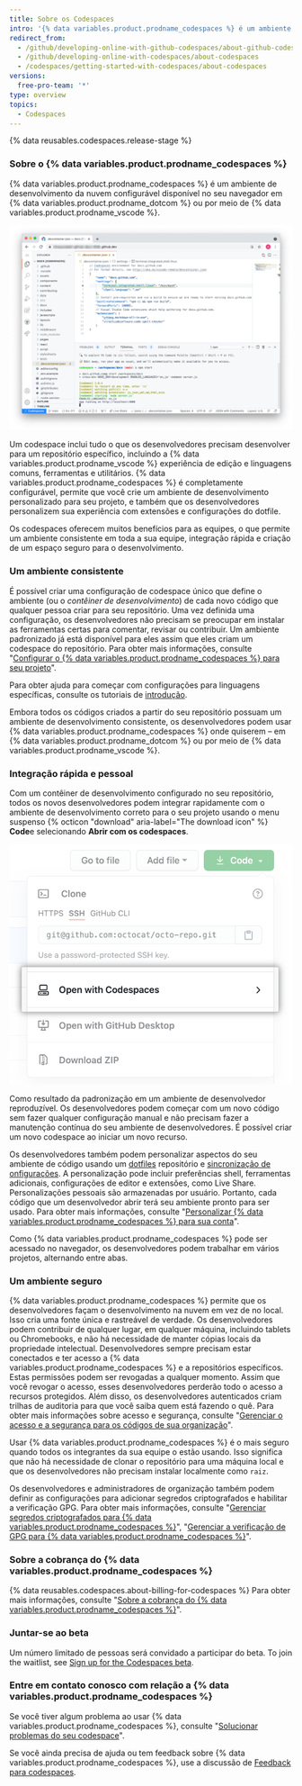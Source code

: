 ```yaml
---
title: Sobre os Codespaces
intro: '{% data variables.product.prodname_codespaces %} é um ambiente de desenvolvimento on-line configurável, hospedado por {% data variables.product.prodname_dotcom %} e alimentado por {% data variables.product.prodname_vscode %}, que permite que você se desenvolva inteiramente na nuvem.'
redirect_from:
  - /github/developing-online-with-github-codespaces/about-github-codespaces
  - /github/developing-online-with-codespaces/about-codespaces
  - /codespaces/getting-started-with-codespaces/about-codespaces
versions:
  free-pro-team: '*'
type: overview
topics:
  - Codespaces
---
```


{% data reusables.codespaces.release-stage %}

### Sobre o {% data variables.product.prodname_codespaces %}

{% data variables.product.prodname_codespaces %} é um ambiente de desenvolvimento da nuvem configurável disponível no seu navegador em {% data variables.product.prodname_dotcom %} ou por meio de {% data variables.product.prodname_vscode %}.

![Um codespace aberto](/assets/images/help/codespaces/codespace-overview.png)

Um codespace inclui tudo o que os desenvolvedores precisam desenvolver para um repositório específico, incluindo a {% data variables.product.prodname_vscode %} experiência de edição e linguagens comuns, ferramentas e utilitários. {% data variables.product.prodname_codespaces %} é completamente configurável, permite que você crie um ambiente de desenvolvimento personalizado para seu projeto, e também que os desenvolvedores personalizem sua experiência com extensões e configurações do dotfile.

Os codespaces oferecem muitos benefícios para as equipes, o que permite um ambiente consistente em toda a sua equipe, integração rápida e criação de um espaço seguro para o desenvolvimento.

### Um ambiente consistente

É possível criar uma configuração de codespace único que define o ambiente (ou o _contêiner de desenvolvimento_) de cada novo código que qualquer pessoa criar para seu repositório. Uma vez definida uma configuração, os desenvolvedores não precisam se preocupar em instalar as ferramentas certas para comentar, revisar ou contribuir. Um ambiente padronizado já está disponível para eles assim que eles criam um codespace do repositório. Para obter mais informações, consulte "[Configurar o {% data variables.product.prodname_codespaces %} para seu projeto](/github/developing-online-with-codespaces/configuring-codespaces-for-your-project)".

Para obter ajuda para começar com configurações para linguagens específicas, consulte os tutoriais de [introdução](/codespaces/getting-started-with-codespaces).

Embora todos os códigos criados a partir do seu repositório possuam um ambiente de desenvolvimento consistente, os desenvolvedores podem usar {% data variables.product.prodname_codespaces %} onde quiserem – em {% data variables.product.prodname_dotcom %} ou por meio de {% data variables.product.prodname_vscode %}.

### Integração rápida e pessoal

Com um contêiner de desenvolvimento [](/codespaces/setting-up-your-codespace/configuring-codespaces-for-your-project#about-dev-containers) configurado no seu repositório, todos os novos desenvolvedores podem integrar rapidamente com o ambiente de desenvolvimento correto para o seu projeto usando o menu suspenso {% octicon "download" aria-label="The download icon" %} **Code**e selecionando **Abrir com os codespaces**.

![Botão de abrir com codespaces](/assets/images/help/codespaces/open-with-codespaces-button.png)

Como resultado da padronização em um ambiente de desenvolvedor reproduzível. Os desenvolvedores podem começar com um novo código sem fazer qualquer configuração manual e não precisam fazer a manutenção contínua do seu ambiente de desenvolvedores. É possível criar um novo codespace ao iniciar um novo recurso.

Os desenvolvedores também podem personalizar aspectos do seu ambiente de código usando um [dotfiles](https://dotfiles.github.io/tutorials/) repositório e [sincronização de onfigurações](https://code.visualstudio.com/docs/editor/settings-sync). A personalização pode incluir preferências shell, ferramentas adicionais, configurações de editor e extensões, como Live Share. Personalizações pessoais são armazenadas por usuário. Portanto, cada código que um desenvolvedor abrir terá seu ambiente pronto para ser usado. Para obter mais informações, consulte "[Personalizar {% data variables.product.prodname_codespaces %} para sua conta](/github/developing-online-with-codespaces/personalizing-codespaces-for-your-account)".

Como {% data variables.product.prodname_codespaces %} pode ser acessado no navegador, os desenvolvedores podem trabalhar em vários projetos, alternando entre abas.

### Um ambiente seguro

{% data variables.product.prodname_codespaces %} permite que os desenvolvedores façam o desenvolvimento na nuvem em vez de no local. Isso cria uma fonte única e rastreável de verdade. Os desenvolvedores podem contribuir de qualquer lugar, em qualquer máquina, incluindo tablets ou Chromebooks, e não há necessidade de manter cópias locais da propriedade intelectual. Desenvolvedores sempre precisam estar conectados e ter acesso a {% data variables.product.prodname_codespaces %} e a repositórios específicos. Estas permissões podem ser revogadas a qualquer momento. Assim que você revogar o acesso, esses desenvolvedores perderão todo o acesso a recursos protegidos. Além disso, os desenvolvedores autenticados criam trilhas de auditoria para que você saiba quem está fazendo o quê. Para obter mais informações sobre acesso e segurança, consulte "[Gerenciar o acesso e a segurança para os códigos de sua organização](/codespaces/managing-codespaces-for-your-organization/managing-access-and-security-for-your-organizations-codespaces)".

Usar {% data variables.product.prodname_codespaces %} é o mais seguro quando todos os integrantes da sua equipe o estão usando. Isso significa que não há necessidade de clonar o repositório para uma máquina local e que os desenvolvedores não precisam instalar localmente como `raiz`.

Os desenvolvedores e administradores de organização também podem definir as configurações para adicionar segredos criptografados e habilitar a verificação GPG. Para obter mais informações, consulte "[Gerenciar segredos criptografados para {% data variables.product.prodname_codespaces %}](/github/developing-online-with-codespaces/managing-encrypted-secrets-for-codespaces)", "[Gerenciar a verificação de GPG para {% data variables.product.prodname_codespaces %}](/github/developing-online-with-codespaces/managing-gpg-verification-for-codespaces)".

### Sobre a cobrança do {% data variables.product.prodname_codespaces %}

{% data reusables.codespaces.about-billing-for-codespaces %} Para obter mais informações, consulte "[Sobre a cobrança do {% data variables.product.prodname_codespaces %}](/github/developing-online-with-codespaces/about-billing-for-codespaces)".

### Juntar-se ao beta

Um número limitado de pessoas será convidado a participar do beta. To join the waitlist, see [Sign up for the Codespaces beta](https://github.com/features/codespaces/signup).

### Entre em contato conosco com relação a {% data variables.product.prodname_codespaces %}

Se você tiver algum problema ao usar {% data variables.product.prodname_codespaces %}, consulte "[Solucionar problemas do seu codespace](/github/developing-online-with-codespaces/troubleshooting-your-codespace)".

Se você ainda precisa de ajuda ou tem feedback sobre {% data variables.product.prodname_codespaces %}, use a discussão de [Feedback para codespaces](https://github.com/github/feedback/discussions/categories/codespaces-feedback).
